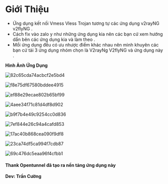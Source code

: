 # Giới Thiệu

- Ứng dụng kết nối Vmess Vless Trojan tương tự các ứng dụng v2rayNG v2flyNG . 
- Cách fix vào zalo y như những ứng dụng kia nên các bạn cứ xem hướng dẩn bên các ứng dụng kia và làm theo .
- Mổi ứng dụng đều có ưu nhược điểm khác nhau nên mình khuyên các bạn cứ tải 3 ứng dụng nhóm chọn là V2rayNg V2flyNG và ứng dụng này .

**Hình Ảnh Ứng Dụng**

![82c65cda74acbcf2e5bd4](https://user-images.githubusercontent.com/92734523/139294548-a6be5f30-b1b4-4204-91b5-5566bd17ef8c.jpg)


![f8e75df67580bddee4915](https://user-images.githubusercontent.com/92734523/139295372-56b6e5a9-5595-4003-8b6b-50f7f20b99db.jpg)


![ef88e29ecae802b65bf99](https://user-images.githubusercontent.com/92734523/139295417-e24c16d6-fc19-4311-b451-bdaa2f141102.jpg)


![4aee34f71c81d4df8d902](https://user-images.githubusercontent.com/92734523/139295447-3e78a1ec-56b9-4b1e-9540-da29b90273fc.jpg)


![b9f7b4e49c9254cc0d836](https://user-images.githubusercontent.com/92734523/139295463-527c09d6-fadd-46ec-8a4c-0ebb9b05a7e9.jpg)


![7ef844e26c94a4cafd853](https://user-images.githubusercontent.com/92734523/139295450-aacbd5ba-2a87-4495-8560-cff9d65118ea.jpg)


![17ac40b868cea090f9df8](https://user-images.githubusercontent.com/92734523/139295454-d7d9928d-3f1b-4e48-8a56-82ea2510678f.jpg)


![23ca74df5ca994f7cdb87](https://user-images.githubusercontent.com/92734523/139295457-a8e11cb7-8770-4a30-a757-08b664c17b2f.jpg)


![69c476dc5eaa96f4cfbb1](https://user-images.githubusercontent.com/92734523/139295459-d2260924-0bff-4daf-b4a2-597bd30f5f96.jpg)


#### Thank Opentunnel đã tạo ra nền tảng ứng dụng này

**Dev: Trần Cường**
